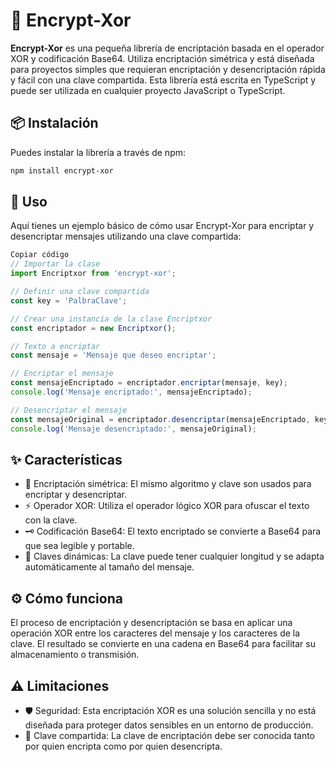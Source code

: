 # 🔐 Encrypt-Xor

**Encrypt-Xor** es una pequeña librería de encriptación basada en el operador XOR y codificación Base64. Utiliza encriptación simétrica y está diseñada para proyectos simples que requieran encriptación y desencriptación rápida y fácil con una clave compartida. Esta librería está escrita en TypeScript y puede ser utilizada en cualquier proyecto JavaScript o TypeScript.

## 📦 Instalación

Puedes instalar la librería a través de npm:

```bash
npm install encrypt-xor
```

## 🚀 Uso

Aquí tienes un ejemplo básico de cómo usar Encrypt-Xor para encriptar y desencriptar mensajes utilizando una clave compartida:

```typescript
Copiar código
// Importar la clase
import Encriptxor from 'encrypt-xor';

// Definir una clave compartida
const key = 'PalbraClave';

// Crear una instancia de la clase Encriptxor
const encriptador = new Encriptxor();

// Texto a encriptar
const mensaje = 'Mensaje que deseo encriptar';

// Encriptar el mensaje
const mensajeEncriptado = encriptador.encriptar(mensaje, key);
console.log('Mensaje encriptado:', mensajeEncriptado);

// Desencriptar el mensaje
const mensajeOriginal = encriptador.desencriptar(mensajeEncriptado, key);
console.log('Mensaje desencriptado:', mensajeOriginal);
```

## ✨ Características

- 🔑 Encriptación simétrica: El mismo algoritmo y clave son usados para encriptar y desencriptar.
- ⚡ Operador XOR: Utiliza el operador lógico XOR para ofuscar el texto con la clave.
- 🗝️ Codificación Base64: El texto encriptado se convierte a Base64 para que sea legible y portable.
- 🔄 Claves dinámicas: La clave puede tener cualquier longitud y se adapta automáticamente al tamaño del mensaje.

## ⚙️ Cómo funciona

El proceso de encriptación y desencriptación se basa en aplicar una operación XOR entre los caracteres del mensaje y los caracteres de la clave. El resultado se convierte en una cadena en Base64 para facilitar su almacenamiento o transmisión.

## ⚠️ Limitaciones

- 🛡️ Seguridad: Esta encriptación XOR es una solución sencilla y no está diseñada para proteger datos sensibles en un entorno de producción.
- 🔐 Clave compartida: La clave de encriptación debe ser conocida tanto por quien encripta como por quien desencripta.
